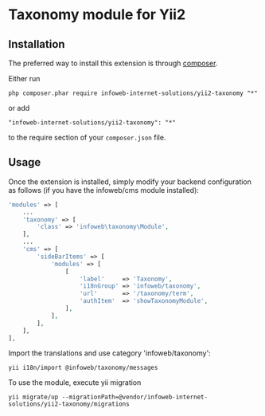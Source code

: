 Taxonomy module for Yii2
========================

Installation
------------

The preferred way to install this extension is through [composer](http://getcomposer.org/download/).

Either run

```
php composer.phar require infoweb-internet-solutions/yii2-taxonomy "*"
```

or add

```
"infoweb-internet-solutions/yii2-taxonomy": "*"
```

to the require section of your `composer.json` file.


Usage
-----

Once the extension is installed, simply modify your backend configuration as follows (if you have the infoweb/cms module installed):

```php
'modules' => [
    ...
    'taxonomy' => [
        'class' => 'infoweb\taxonomy\Module',
    ],
    ...
    'cms' => [
        'sideBarItems' => [
            'modules' => [
                [
                    'label'     => 'Taxonomy',
                    'i18nGroup' => 'infoweb/taxonomy',
                    'url'       => '/taxonomy/term',
                    'authItem'  => 'showTaxonomyModule',
                ],
            ],
        ],
    ],
],
```

Import the translations and use category 'infoweb/taxonomy':
```
yii i18n/import @infoweb/taxonomy/messages
```

To use the module, execute yii migration
```
yii migrate/up --migrationPath=@vendor/infoweb-internet-solutions/yii2-taxonomy/migrations
```

